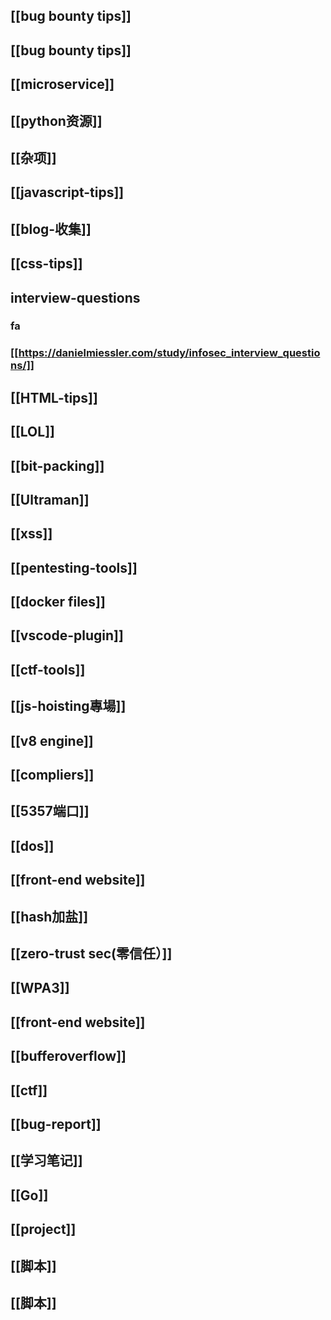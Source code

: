 ## [[bug bounty tips]]
## [[bug bounty tips]]
## [[microservice]]
## [[python资源]]
## [[杂项]]
## [[javascript-tips]]
## [[blog-收集]]
## [[css-tips]]
## interview-questions
### fa
### [[https://danielmiessler.com/study/infosec_interview_questions/]]
## [[HTML-tips]]
## [[LOL]]
## [[bit-packing]]
## [[Ultraman]]
## [[xss]]
## [[pentesting-tools]]
## [[docker files]]
## [[vscode-plugin]]
## [[ctf-tools]]
## [[js-hoisting專場]]
## [[v8 engine]]
## [[compliers]]
## [[5357端口]]
## [[dos]]
## [[front-end website]]
## [[hash加盐]]
## [[zero-trust sec(零信任）]]
## [[WPA3]]
## [[front-end website]]
## [[bufferoverflow]]
## [[ctf]]
## [[bug-report]]
## [[学习笔记]]
## [[Go]]
## [[project]]
## [[脚本]]
## [[脚本]]
